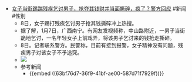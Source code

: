 - [女子当街踢踹残疾乞讨男子，抢夺其钱财并当面撕碎，疯了？警方回应](https://finance.sina.cn/2023-01-09/detail-imxzqmik8683446.d.html) #新闻 #性别
	- 8日，女子踢打残疾乞讨男子抢其钱撕碎冲上热搜。
	- 据了解，1月7日，广西南宁。有网友发视频称，中山路附近，一男子当街跪地乞讨，一名年轻女子上前戏弄，将该男子乞讨来的钱抢走撕碎。
	- 8日。记者联系警方。民警称，目前有接到报警，女子精神没有问题，残疾男子对该女子不予追究。
	- ![](https://n.sinaimg.cn/spider20230109/648/w620h828/20230109/d929-8969fcbdb652fabd174cb4ce55e69c9c.jpg)
	- 参考新闻
		- {{embed ((63bf76d7-36f9-41bf-ae00-587d71f7929f))}}